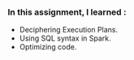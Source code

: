 ### In this assignment, I learned :
* Deciphering Execution Plans.
* Using SQL syntax in Spark.
* Optimizing code.

